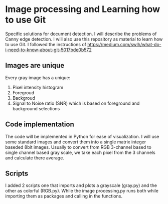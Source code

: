 
# Image processing and Learning how to use Git
Specific solutions for document detection. I will describe the problems of Canny edge detection. I will also use this repository as material to learn how to use Git. I followed the instructions of https://medium.com/swlh/what-do-i-need-to-know-about-git-5017bde0b572

## Images are unique
Every gray image has a unique: 
1. Pixel intensity histogram
2. Foregroud
3. Backgroud
4. Signal to Noise ratio (SNR) which is based on foreground and background selections

## Code implementation
The code will be implemented in Python for ease of visualization. I will use some standard images and convert them into a single matrix integer baseded 8bit images. Usually to convert from RGB 3-channel based to single channel based gray scale, we take each pixel from the 3 channels and calculate there average. 

## Scripts
I added 2 scripts one that imports and plots a grayscale (gray.py) and the other as colorful (RGB.py). 
While the image processing.py runs both while importing them as packages and calling in the functions. 

